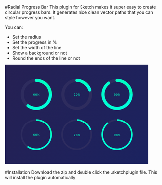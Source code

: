 #Radial Progress Bar
This plugin for Sketch makes it super easy to create circular progress bars. It generates nice clean vector paths that you can style however you want.

You can:
* Set the radius
* Set the progress in %
* Set the width of the line
* Show a background or not
* Round the ends of the line or not

![Example](Example.png)

#Installation
Download the zip and double click the .sketchplugin file. This will install the plugin automatically
